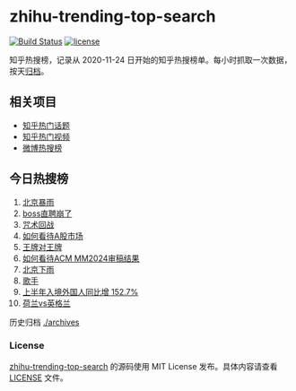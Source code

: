 # zhihu-trending-top-search

[![Build Status](https://github.com/justjavac/zhihu-trending-top-search/workflows/ci/badge.svg?branch=main)](https://github.com/justjavac/zhihu-trending-top-search/actions)
[![license](https://img.shields.io/github/license/justjavac/zhihu-trending-top-search)](https://github.com/justjavac/zhihu-trending-top-search/blob/main/LICENSE)

知乎热搜榜，记录从 2020-11-24 日开始的知乎热搜榜单。每小时抓取一次数据，按天[归档](./archives)。

## 相关项目

- [知乎热门话题](https://github.com/justjavac/zhihu-trending-hot-questions)
- [知乎热门视频](https://github.com/justjavac/zhihu-trending-hot-video)
- [微博热搜榜](https://github.com/justjavac/weibo-trending-hot-search)

## 今日热搜榜

<!-- BEGIN -->
<!-- 最后更新时间 Sun Jul 14 2024 02:09:47 GMT+0800 (China Standard Time) -->

1. [北京暴雨](https://www.zhihu.com/search?q=%E5%8C%97%E4%BA%AC%E6%9A%B4%E9%9B%A8)
1. [boss直聘崩了](https://www.zhihu.com/search?q=boss%E7%9B%B4%E8%81%98%E5%B4%A9%E4%BA%86)
1. [咒术回战](https://www.zhihu.com/search?q=%E5%92%92%E6%9C%AF%E5%9B%9E%E6%88%98)
1. [如何看待A股市场](https://www.zhihu.com/search?q=%E5%A6%82%E4%BD%95%E7%9C%8B%E5%BE%85A%E8%82%A1%E5%B8%82%E5%9C%BA)
1. [王牌对王牌](https://www.zhihu.com/search?q=%E7%8E%8B%E7%89%8C%E5%AF%B9%E7%8E%8B%E7%89%8C)
1. [如何看待ACM MM2024审稿结果](https://www.zhihu.com/search?q=%E5%A6%82%E4%BD%95%E7%9C%8B%E5%BE%85ACM%20MM2024%E5%AE%A1%E7%A8%BF%E7%BB%93%E6%9E%9C)
1. [北京下雨](https://www.zhihu.com/search?q=%E5%8C%97%E4%BA%AC%E4%B8%8B%E9%9B%A8)
1. [歌手](https://www.zhihu.com/search?q=%E6%AD%8C%E6%89%8B)
1. [上半年入境外国人同比增 152.7%](https://www.zhihu.com/search?q=%E4%B8%8A%E5%8D%8A%E5%B9%B4%E5%85%A5%E5%A2%83%E5%A4%96%E5%9B%BD%E4%BA%BA%E5%90%8C%E6%AF%94%E5%A2%9E%20152.7%25)
1. [荷兰vs英格兰](https://www.zhihu.com/search?q=%E8%8D%B7%E5%85%B0vs%E8%8B%B1%E6%A0%BC%E5%85%B0)

<!-- END -->

历史归档 [./archives](./archives)

### License

[zhihu-trending-top-search](https://github.com/justjavac/zhihu-trending-top-search) 的源码使用 MIT License
发布。具体内容请查看 [LICENSE](./LICENSE) 文件。
